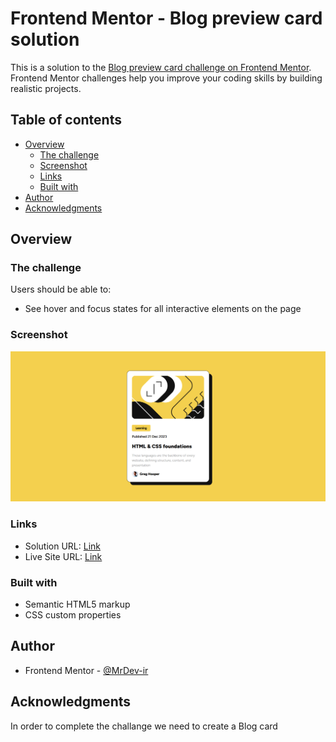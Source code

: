 # Frontend Mentor - Blog preview card solution

This is a solution to the [Blog preview card challenge on Frontend Mentor](https://www.frontendmentor.io/challenges/blog-preview-card-ckPaj01IcS). Frontend Mentor challenges help you improve your coding skills by building realistic projects. 

## Table of contents

- [Overview](#overview)
  - [The challenge](#the-challenge)
  - [Screenshot](#screenshot)
  - [Links](#links)
  - [Built with](#built-with)
- [Author](#author)
- [Acknowledgments](#acknowledgments)


## Overview

### The challenge

Users should be able to:

- See hover and focus states for all interactive elements on the page

### Screenshot

![](./Screenshot.png)

### Links

- Solution URL: [Link](https://www.frontendmentor.io/solutions/responsive-blog-preview-card-main-with-html-css-wGmvVm4CYP)
- Live Site URL: [Link](https://mrdev-ir.github.io/FEM_Blog_Preview_Card_Main/)

### Built with

- Semantic HTML5 markup
- CSS custom properties

## Author
 
- Frontend Mentor - [@MrDev-ir](https://www.frontendmentor.io/profile/MrDev-ir)

## Acknowledgments

In order to complete the challange we need to create a Blog card